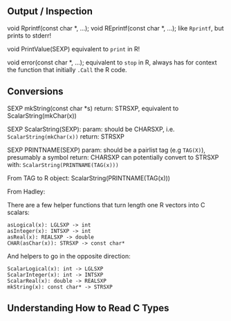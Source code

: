 ## Output / Inspection

void Rprintf(const char *, ...);
void REprintf(const char *, ...);
  like `Rprintf`, but prints to stderr!

void PrintValue(SEXP)
  equivalent to `print` in R!

void error(const char *, ...);
  equivalent to `stop` in R, always has for context the function that initially `.Call` the R code.


## Conversions

SEXP mkString(const char *s)
  return: STRSXP, equivalent to ScalarString(mkChar(x))

SEXP ScalarString(SEXP):
  param: should be CHARSXP, i.e. `ScalarString(mkChar(x))`
  return: STRSXP

SEXP PRINTNAME(SEXP)
  param: should be a pairlist tag (e.g `TAG(X)`), presumably a symbol
  return: CHARSXP
  can potentially convert to STRSXP with: `ScalarString(PRINTNAME(TAG(x)))`

From TAG to R object:
  ScalarString(PRINTNAME(TAG(x)))

From Hadley:

There are a few helper functions that turn length one R vectors into C scalars:

    asLogical(x): LGLSXP -> int
    asInteger(x): INTSXP -> int
    asReal(x): REALSXP -> double
    CHAR(asChar(x)): STRSXP -> const char*

And helpers to go in the opposite direction:

    ScalarLogical(x): int -> LGLSXP
    ScalarInteger(x): int -> INTSXP
    ScalarReal(x): double -> REALSXP
    mkString(x): const char* -> STRSXP



## Understanding How to Read C Types

